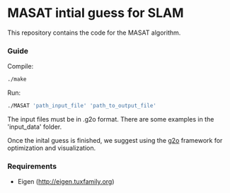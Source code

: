 MASAT intial guess for SLAM
============================================
This repository contains the code for the MASAT algorithm. 

### Guide
Compile:
```sh
./make
```
Run:
```sh
./MASAT 'path_input_file' 'path_to_output_file'
```
The input files must be in .g2o format. There are some examples in the 'input_data' folder.

Once the inital guess is finished, we suggest using the [g2o](https://github.com/RainerKuemmerle/g2o) framework for optimization and visualization.



### Requirements
- Eigen (http://eigen.tuxfamily.org)

